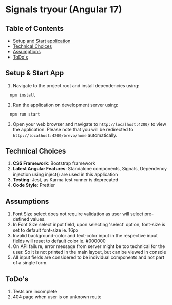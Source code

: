 # Signals tryour (Angular 17)

## Table of Contents

- [Setup and Start application](#setup)
- [Technical Choices](#technical-choices)
- [Assumptions](#assumptions)
- [ToDo's](#todos)

## Setup & Start App

1. Navigate to the project root and install dependencies using:

```bash
  npm install
```

2. Run the application on development server using:

```bash
  npm run start
```

3. Open your web browser and navigate to `http://localhost:4200/` to view the application.
   Please note that you will be redirected to `http://localhost:4200/brevo/home` automatically.

## Technical Choices

1. **CSS Framework**: Bootstrap framework
2. **Latest Angular Features**: Standalone components, Signals, Dependency injection using inject() are used in this application
3. **Testing**: Jest, as Karma test runner is deprecated
4. **Code Style**: Prettier

## Assumptions

1. Font Size select does not require validation as user will select pre-defined values.
2. In Font Size select input field, upon selecting 'select' option, font-size is set to default font-size ie. 16px
3. Invalid background-color and text-color input in the respective input fields will reset to default color ie. #000000
4. On API failure, error message from server might be too technical for the user. So it is not printed in the main layout, but can be viewed in console
5. All input fields are considered to be individual components and not part of a single form.

## ToDo's

1. Tests are incomplete
2. 404 page when user is on unknown route

